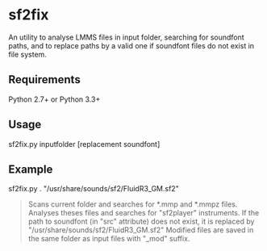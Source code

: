 # sf2fix
An utility to analyse LMMS files in input folder, searching for 
soundfont paths, and to replace paths by a valid one if soundfont files 
do not exist in file system.


Requirements
---------------
Python 2.7+ or Python 3.3+


Usage
-------
sf2fix.py inputfolder [replacement soundfont]


Example
-------
sf2fix.py . "/usr/share/sounds/sf2/FluidR3_GM.sf2"
>Scans current folder and searches for *.mmp and *.mmpz files.
>Analyses theses files and searches for "sf2player" instruments.
>If the path to soundfont (in "src" attribute) does not exist, it is 
replaced by "/usr/share/sounds/sf2/FluidR3_GM.sf2"
>Modified files are saved in the same folder as input files with "_mod"
suffix.
